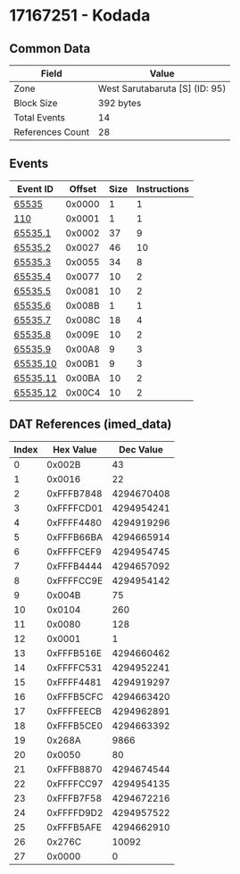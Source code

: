 # 17167251 - Kodada

## Common Data

| Field            | Value                          |
|------------------|--------------------------------|
| Zone             | West Sarutabaruta [S] (ID: 95) |
| Block Size       | 392 bytes                      |
| Total Events     | 14                             |
| References Count | 28                             |

## Events

| Event ID                  | Offset   |   Size |   Instructions |
|---------------------------|----------|--------|----------------|
| [65535](./65535.md)       | 0x0000   |      1 |              1 |
| [110](./110.md)           | 0x0001   |      1 |              1 |
| [65535.1](./65535.1.md)   | 0x0002   |     37 |              9 |
| [65535.2](./65535.2.md)   | 0x0027   |     46 |             10 |
| [65535.3](./65535.3.md)   | 0x0055   |     34 |              8 |
| [65535.4](./65535.4.md)   | 0x0077   |     10 |              2 |
| [65535.5](./65535.5.md)   | 0x0081   |     10 |              2 |
| [65535.6](./65535.6.md)   | 0x008B   |      1 |              1 |
| [65535.7](./65535.7.md)   | 0x008C   |     18 |              4 |
| [65535.8](./65535.8.md)   | 0x009E   |     10 |              2 |
| [65535.9](./65535.9.md)   | 0x00A8   |      9 |              3 |
| [65535.10](./65535.10.md) | 0x00B1   |      9 |              3 |
| [65535.11](./65535.11.md) | 0x00BA   |     10 |              2 |
| [65535.12](./65535.12.md) | 0x00C4   |     10 |              2 |

## DAT References (imed_data)

|   Index | Hex Value   |   Dec Value |
|---------|-------------|-------------|
|       0 | 0x002B      |          43 |
|       1 | 0x0016      |          22 |
|       2 | 0xFFFB7848  |  4294670408 |
|       3 | 0xFFFFCD01  |  4294954241 |
|       4 | 0xFFFF4480  |  4294919296 |
|       5 | 0xFFFB66BA  |  4294665914 |
|       6 | 0xFFFFCEF9  |  4294954745 |
|       7 | 0xFFFB4444  |  4294657092 |
|       8 | 0xFFFFCC9E  |  4294954142 |
|       9 | 0x004B      |          75 |
|      10 | 0x0104      |         260 |
|      11 | 0x0080      |         128 |
|      12 | 0x0001      |           1 |
|      13 | 0xFFFB516E  |  4294660462 |
|      14 | 0xFFFFC531  |  4294952241 |
|      15 | 0xFFFF4481  |  4294919297 |
|      16 | 0xFFFB5CFC  |  4294663420 |
|      17 | 0xFFFFEECB  |  4294962891 |
|      18 | 0xFFFB5CE0  |  4294663392 |
|      19 | 0x268A      |        9866 |
|      20 | 0x0050      |          80 |
|      21 | 0xFFFB8870  |  4294674544 |
|      22 | 0xFFFFCC97  |  4294954135 |
|      23 | 0xFFFB7F58  |  4294672216 |
|      24 | 0xFFFFD9D2  |  4294957522 |
|      25 | 0xFFFB5AFE  |  4294662910 |
|      26 | 0x276C      |       10092 |
|      27 | 0x0000      |           0 |
